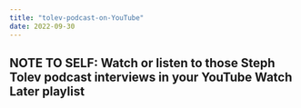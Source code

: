 ```yaml
---
title: "tolev-podcast-on-YouTube"
date: 2022-09-30
---
```

NOTE TO SELF: Watch or listen to those Steph Tolev podcast interviews in your YouTube Watch Later playlist
---
